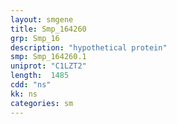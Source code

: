 ```yaml
---
layout: smgene
title: Smp_164260
grp: Smp_16
description: "hypothetical protein"
smp: Smp_164260.1
uniprot: "C1LZT2"
length:  1485
cdd: "ns"
kk: ns
categories: sm
---
```

